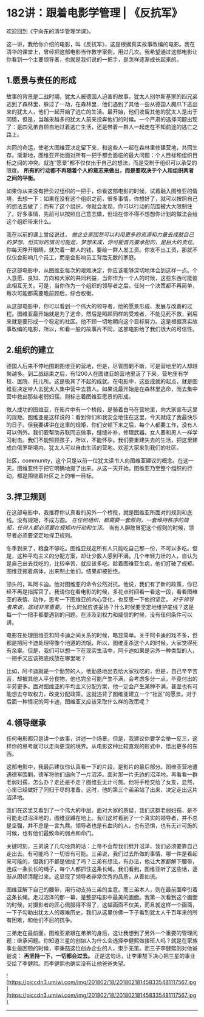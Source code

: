 # 182讲：跟着电影学管理 | 《反抗军》

欢迎回到《宁向东的清华管理学课》。

这一讲，我给你介绍的电影，叫《反抗军》，这是根据真实故事改编的电影。我在清华的课堂上，曾经把这部电影当作教学案例，用过几次。我希望通过这部电影让你看到一个主要领导者，也就是我们说的一把手，是怎样逐渐成长起来的。

## 1.愿景与责任的形成

故事的背景是二战时期，犹太人被德国人迫害的故事。犹太人别尔斯基家的四兄弟逃到了森林里，躲过了一劫，在森林里，他们遇到了其他一些从德国人魔爪下逃出来的犹太人，他们一起开始了逃亡的生活。最开始，他们收留其他的犹太人是出于同情，但是，当越来越多的犹太人前来投奔他们的时候。一个严肃的选择问题出现了：是四兄弟自顾自地过着逃亡生活，还是带着一群人一起走在不知前途的逃亡之路上。

共同的命运，使老大图维亚决定留下来，和这些人一起在森林里修建营地，共同生存。渐渐地，图维亚开始面对所有一把手都会面临的最大问题：个人目标和组织目标之间的冲突。就连“愿景”都不仅仅出于自己的想法，而是受制于组织可以承受的限度。 **所有的行动都不再随着个人的意志来做出，而是要取决于个人和组织两者之间的平衡。**

如果你从来没有担负过组织的一把手，你看这部电影的时候，试着融入图维亚的情境，去想一下：如果在没有这个组织之前，很多事情，你想好了，就可以按照自己的想法去做了；而有了这个组织，你就会发现，你可以行动的范围被大大限制住了。好多事情，先前可以按照自己意志做，但现在你不得不想想你计划的做法会给这个组织带来什么。

我在以前的课上曾经说过， *做企业家固然可以利用更多的资源和力量去成就自己的梦想，但实际的情况可能是，梦想未成，你可能首先要承担的，是巨大的责任。* 你每天睁开眼睛，就欠着一群人的钱，要给一群人发工资。你发不出工资，那就不仅仅会影响几个员工，而是会影响员工背后无数的家庭。

在这部电影中，从图维亚每次的艰难决定，你应该能够深切地体会到这样一点。个人意愿、良知、方向和大家的共同利益，当你作为一个人的时候，这些东西可能彼此相互无关。可是，当你作为一个组织的领导者之后，任何一个决策都不再简单，每次可能都需要瞻前顾后，综合权衡。

从这部电影中，你可以看到一个伟大的领导者，他的愿景形成、发展与改善的过程。图维亚最开始就是为了逃命，然后是照顾同样的受难者，不能见死不救，到后来就是要形成一个稳定的社区。他不顾一切地朝向这个目标努力。这是根据真实故事改编的电影，所以，和看一般的故事片不同，这部电影给了我们很大的可信性。

## 2.组织的建立

德国人后来不停地围剿图维亚的营地，但是，尽管围剿不断，可是营地里的人却越聚越多。到二战结束之后，有1200人在图维亚的营地里活了下来，营地里有学校、医院、托儿所。这是极其了不起的成就。在电影中，这些成就的起点，就是图维亚决定带人去犹太人集中营中去救人。如果说最开始是在森林里逃命，而去集中营中救出那些老弱妇孺，则标志着图维亚愿景的形成。

救人成功的图维亚，在影片中有一个桥段，是骑着白马在营地里，向大家宣布这里的规矩。图维亚是这样说的：看到你们和我安全地住在这里，今天就成了我最快乐的日子。但我要讲讲在这里的规矩，你们安顿下来之后，每个人都要工作，没有人可以例外。我们要帮助苏联同志做事，缝缝补补，修理武器。女人要和男人一样学习射击。我们不能照顾孩子，所以，不能怀孕。我们要重建失去的生活，把这里建成白俄罗斯境内、犹太人可以自由生活的营地。欢迎大家来到我们的社区。

社区，community，这个只是以前一位犹太读书人向图维亚建议的概念。在这一天，图维亚终于把它明确地提了出来。从这一天开始，图维亚乃至整个组织的行动，都是围绕着社区之上的唯一目标。

## 3.捍卫规则

在这部电影中，我推荐你认真看的另外一个桥段，就是图维亚所面对的规则和底线。没有规矩，不成方圆。 *在任何组织，都需要一套原则，一套维持秩序的规矩，任何人都必须要在规矩内行动和生活。* 当有人胆敢冒犯这个规则的时候，领导者必须要坚定地捍卫规则。

冬季到来了，粮食不够吃。图维亚规定所有人只能吃自己那一份，不可以多吃。但是，这种平均主义的分配方案，却让少数人感到不满。几个年轻力壮的人，自认为是自己出去找吃的，比较辛苦，就应该多吃。趁着图维亚生病，他们打破了规矩。图维亚拖着病体，出来制止他们，结果却被拒绝。

领头的，叫阿卡迪。他对图维亚的命令公然对抗。他说，我们有了新的政策，你已经不再是指挥官了。我请你在看电影的时候，多花点时间看一看这一段，看看图维亚的表情、动作，思考一下图维亚的内心变化，也反思一下他的坚定。 *对于领导者来说，底线非常重要。* 什么时候应该妥协？什么时候要坚定地维护底线？这是每一个一把手都要遇到的问题。在涉及到权力和威信的时候，没有任何条件可以讲。

电影在处理图维亚和阿卡迪之间关系的时候，略显简单。关于阿卡迪的戏不多，但都是把阿卡迪处理得像个地道的流氓，所以，图维亚杀这个人的时候，大家觉得死有余辜。但是，我们可以想一下在现实生活中，阿卡迪如果是另外一种类型的人，一把手又应该把底线放在哪里呢？

比如，阿卡迪就是一个勤劳的人，他勤恳地出去给大家找吃的，但是，自己辛辛苦苦，却被其他人平分食物，他也完全可能产生不满，会考虑多分一点，毕竟付出的辛劳更多。面对图维亚的平均主义分配方案，他一定会产生某种不满，甚至也有可能想去夺取权力，改变分配政策。这就违背了图维亚建立一个“社区”的愿景。对于后面一种情况的阿卡迪，图维亚又应该采取什么样的政策呢？

## 4.领导继承

任何电影都只是讲一个故事，讲述一个场景。但是，我建议你要学会举一反三，这样你的思考就可以走向更深的境界。从电影这种比较直观的形式中，悟出更多的东西。

这部电影中，我最后建议你认真看一下的片段，是影片的最后部分。图维亚营地遭遇德军围剿，德军将他们逼向了一片沼泽。面对那一片无边的沼泽地，再看看一群老弱妇孺，怎么办？走还是不走？图维亚无计可施。他将手枪交给了女友，显然，心里已经做好了同归于尽的准备。这时，他的第三个弟弟站了出来，决定走出这片沼泽地。

我们在这里又看到了一个伟大的中层。面对大家的质疑，我们这群老弱妇孺，是不可能走过沼泽地的，图维亚蹲在地上。我们这时看到了一个真实的领导者，并不总是坚强，并不总是一言九鼎。领导者也是有血肉的人，也有恐惧，也有无计可施的时候，也有他们最致命的弱点和命门。

关键时刻，三弟说了几句经典的话：上帝不会帮我们劈开沼泽，我们必须要靠自己走出去。有可能吗？一切皆有可能。三弟说，我们过去所做的事情，哪一件是看起来可能的，但我们不都是做成了吗？三弟有想法，有办法，他让大家都解下腰带，连成一条长长的绳子，每个人都抓住这条长绳。我们看到，图维亚听了这些话，逐渐从困顿清醒过来。这显现了领导者非常优秀的品质，从善如流。

图维亚解下自己的腰带，用行动支持三弟的主意。而三弟本人，则在最前面牵引着这条长绳。走过沼泽的那一幕，是整部电影中最美的画面。我第一次看到这个画面的时候，对摄影者的匠心佩服得不得了，这幅画面不仅美，而且就这样一个画面，一下子勾勒出犹太人的艰难历史。我们从这里仿佛一下子看到犹太人千百年来的所有困难，和他们不屈的抗争。

三弟走在最前面，图维亚紧跟在弟弟的身后，这让我想到了另外一个重要的管理问题：继承问题。你知道三星的创始人为什么会选择李健熙做接班人吗？就是在家族事业最困顿的时候，李秉喆这位创办企业的人，束手无策。而三子李健熙则对他爸爸说： **再坚持一下，一切都会过去。** 正是这句话，让李秉喆下决心把三星的事业交给了李健熙。而李健熙也确实没有让他爸爸失望。

![https://piccdn3.umiwi.com/img/201802/18/201802181458335481117567.jpg](https://piccdn3.umiwi.com/img/201802/18/201802181458335481117567.jpg)

---

